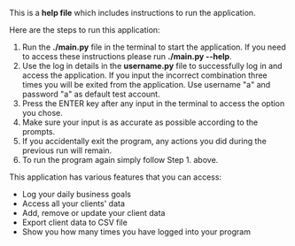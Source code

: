 This is a **help file** which includes instructions to run the application.

Here are the steps to run this application:

1. Run the **./main.py** file in the terminal to start the application. If you need to access these instructions please run **./main.py --help**.
2. Use the log in details in the **username.py** file to successfully log in and access the application. If you input the incorrect combination three times you will be exited from the application. Use username "a" and password "a" as default test account.
3. Press the ENTER key after any input in the terminal to access the option you chose.
4. Make sure your input is as accurate as possible according to the prompts.
5. If you accidentally exit the program, any actions you did during the previous run will remain.
6. To run the program again simply follow Step 1. above.

This application has various features that you can access:

- Log your daily business goals
- Access all your clients' data
- Add, remove or update your client data
- Export client data to CSV file
- Show you how many times you have logged into your program
